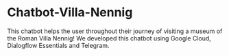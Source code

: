# Chatbot-Villa-Nennig
This chatbot helps the user throughout their journey of visiting a museum of the Roman Villa Nennig!
We developed this chatbot using Google Cloud, Dialogflow Essentials and Telegram. 
